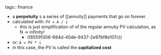 tags:: finance

- a **perpetuity** s a series of [[annuity]] payments that go on forever.
- calculated with: `PV = A / i`
	- this is just simplification of of the regular annuity PV calculation, as N -> infinity!
		- ((65591306-684d-40de-9437-2e97bf8e107c))
- or: `A = PV * i`
- in this case, the PV is called the **capitalized cost**